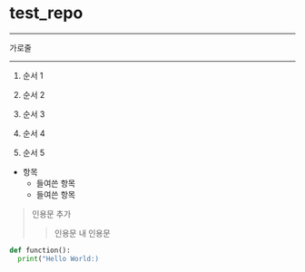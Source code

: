 # test_repo


___
가로줄
***

1. 순서 1

3. 순서 2

2. 순서 3

5. 순서 4

4. 순서 5

* 항목
  + 들여쓴 항목
  - 들여쓴 항목

> 인용문 추가
> > 인용문 내 인용문

~~~python
def function():
  print("Hello World:)
~~~

